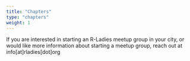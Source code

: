 ```yaml
---
title: "Chapters"
type: "chapters"
weight: 1
---
```


If you are interested in starting an R-Ladies meetup group in your city, or would like more information about starting a meetup group, reach out at info[at]rladies[dot]org
